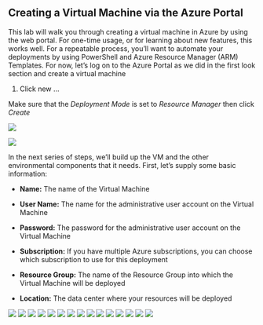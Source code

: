 Creating a Virtual Machine via the Azure Portal
-----------------------------------------------

This lab will walk you through creating a virtual machine in Azure by
using the web portal. For one-time usage, or for learning about new
features, this works well. For a repeatable process, you’ll want to
automate your deployments by using PowerShell and Azure Resource Manager
(ARM) Templates. For now, let’s log on to the Azure Portal as we did in
the first look section and create a virtual machine

1.  Click new …

Make sure that the *Deployment Mode* is set to *Resource Manager* then
click *Create*

![](media/CreateVM-Portal-01.png)

![](media/CreateVM-Portal-02.png)

In the next series of steps, we’ll build up the VM and the other
environmental components that it needs. First, let’s supply some basic
information:

-   **Name:** The name of the Virtual Machine

-   **User Name:** The name for the administrative user account on the
    Virtual Machine

-   **Password:** The password for the administrative user account on the
    Virtual Machine

-   **Subscription:** If you have multiple Azure subscriptions, you can
    choose which subscription to use for this deployment

-   **Resource Group:** The name of the Resource Group into which the
    Virtual Machine will be deployed

-   **Location:** The data center where your resources will be deployed

![](media/CreateVM-Portal-03.png)
![](media/CreateVM-Portal-04.png)
![](media/CreateVM-Portal-05.png)
![](media/CreateVM-Portal-06.png)
![](media/CreateVM-Portal-07.png)
![](media/CreateVM-Portal-08.png)
![](media/CreateVM-Portal-09.png)
![](media/CreateVM-Portal-10.png)
![](media/CreateVM-Portal-11.png)
![](media/CreateVM-Portal-12.png)
![](media/CreateVM-Portal-13.png)
![](media/CreateVM-Portal-14.png)
![](media/CreateVM-Portal-15.png)
![](media/CreateVM-Portal-16.png)
![](media/CreateVM-Portal-17.png)
